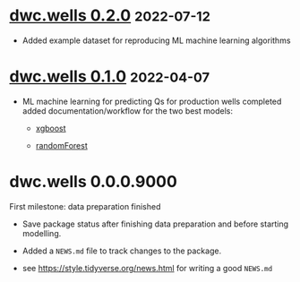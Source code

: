 # [dwc.wells 0.2.0](https://github.com/KWB-R/dwc.wells/releases/tag/v0.2.0) <small>2022-07-12</small>

* Added example dataset for reproducing ML machine learning algorithms

# [dwc.wells 0.1.0](https://github.com/KWB-R/dwc.wells/releases/tag/v0.1.0) <small>2022-04-07</small>

* ML machine learning for predicting Qs for production wells completed added 
documentation/workflow for the two best models:

  - [xgboost](../articles/prediction_xgboost.html)
  
  - [randomForest](../articles/prediction_random-forest.html)


# dwc.wells 0.0.0.9000

First milestone: data preparation finished 

* Save package status after finishing data preparation and before starting modelling.

* Added a `NEWS.md` file to track changes to the package.

* see https://style.tidyverse.org/news.html for writing a good `NEWS.md`


